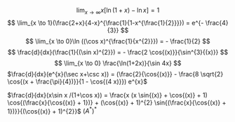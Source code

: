 $$
\lim_{x \to \infty}x[\ln (1+x)-\ln x] = 1
$$
$$
\lim_{x \to 1}(\frac{2+x}{4-x}^{\frac{1}{1-x^{\frac{1}{2}}}}) = e^{- \frac{4}{3}}
$$
$$ 
\lim_{x \to 0}\ln ((\cos x)^{\frac{1}{x^{2}}}) = - \frac{1}{2}
$$
$$
\frac{d}{dx}(\frac{1}{(\sin x)^{2}}) = - \frac{2 \cos{(x)}}{\sin^{3}{(x)}}
$$
$$
\lim_{x \to 0} \frac{\ln(1+2x)}{\sin 4x} 
$$
$\frac{d}{dx}(e^{x}(\sec x+\csc x)) = (\frac{2}{\cos{(x)}} - \frac{8 \sqrt{2} \cos{(x + \frac{\pi}{4})}}{1 - \cos{(4 x)}}) e^{x}$

$\frac{d}{dx}(x\sin x /(1+\cos x)) = \frac{x (x \sin{(x)} + \cos{(x)} + 1) \cos{(\frac{x}{\cos{(x)} + 1})} + (\cos{(x)} + 1)^{2} \sin{(\frac{x}{\cos{(x)} + 1})}}{(\cos{(x)} + 1)^{2}}$
$(A^{*})^{*}$